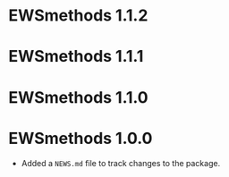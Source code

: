 # EWSmethods 1.1.2

# EWSmethods 1.1.1

# EWSmethods 1.1.0

# EWSmethods 1.0.0

* Added a `NEWS.md` file to track changes to the package.
